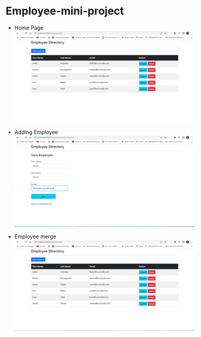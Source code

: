# Employee-mini-project
- Home Page
![Alt text](ss/employee.PNG)

- Adding Employee
![Alt text](ss/Capture.PNG)

- Employee merge
![Alt text](ss/aftersavingemployee.PNG)
